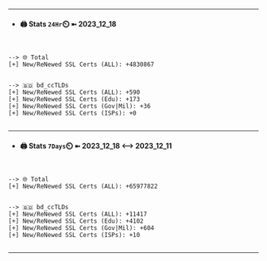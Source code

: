 

---
- #### 🖨️ **Stats** `24Hr`⏲️ ➼ 2023_12_18
```console


--> 🌐 Total
[+] New/ReNewed SSL Certs (ALL): +4830867


--> 🇧🇩 bd_ccTLDs
[+] New/ReNewed SSL Certs (ALL): +590
[+] New/ReNewed SSL Certs (Edu): +173
[+] New/ReNewed SSL Certs (Gov|Mil): +36
[+] New/ReNewed SSL Certs (ISPs): +0


```

---
- #### 🖨️ **Stats** `7Days`⏲️ ➼ 2023_12_18 <--> 2023_12_11
```console


--> 🌐 Total
[+] New/ReNewed SSL Certs (ALL): +65977822


--> 🇧🇩 bd_ccTLDs
[+] New/ReNewed SSL Certs (ALL): +11417
[+] New/ReNewed SSL Certs (Edu): +4102
[+] New/ReNewed SSL Certs (Gov|Mil): +604
[+] New/ReNewed SSL Certs (ISPs): +10


```

---

